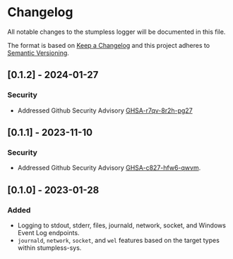 # Changelog
All notable changes to the stumpless logger will be documented in this file.

The format is based on [Keep a Changelog](https://keepachangelog.com/en/1.0.0/)
and this project adheres to
[Semantic Versioning](https://semver.org/spec/v2.0.0.html).


## [0.1.2] - 2024-01-27
### Security
 - Addressed Github Security Advisory
   [GHSA-r7qv-8r2h-pg27](https://github.com/advisories/GHSA-r7qv-8r2h-pg27)


## [0.1.1] - 2023-11-10
### Security
 - Addressed Github Security Advisory
   [GHSA-c827-hfw6-qwvm](https://github.com/advisories/GHSA-c827-hfw6-qwvm).


## [0.1.0] - 2023-01-28
### Added
 - Logging to stdout, stderr, files, journald, network, socket, and Windows
   Event Log endpoints.
 - `journald`, `network`, `socket`, and `wel` features based on the target types
   within stumpless-sys.
